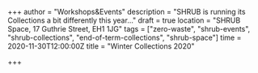 +++
author = "Workshops&Events"
description = "SHRUB is running its Collections a bit differently this year..."
draft = true
location = "SHRUB Space, 17 Guthrie Street, EH1 1JG"
tags = ["zero-waste", "shrub-events", "shrub-collections", "end-of-term-collections", "shrub-space"]
time = 2020-11-30T12:00:00Z
title = "Winter Collections 2020"

+++
